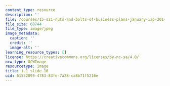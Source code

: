 ```yaml
---
content_type: resource
description: ''
file: /courses/15-s21-nuts-and-bolts-of-business-plans-january-iap-2014/61532899478383fe7a28ca8b71f5216e_Slide16.JPG
file_size: 68744
file_type: image/jpeg
image_metadata:
  caption: ''
  credit: ''
  image-alt: ''
learning_resource_types: []
license: https://creativecommons.org/licenses/by-nc-sa/4.0/
ocw_type: OCWImage
resourcetype: Image
title: 1.1 slide 16
uid: 61532899-4783-83fe-7a28-ca8b71f5216e
---
```

